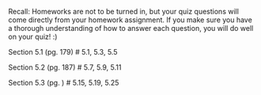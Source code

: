 Recall: Homeworks are not to be turned in, but your quiz questions will come directly from your homework assignment. If you make sure you have a thorough understanding of how to answer each question, you will do well on your quiz! :)

Section 5.1 (pg. 179) # 5.1, 5.3, 5.5

Section 5.2 (pg. 187) # 5.7, 5.9, 5.11

Section 5.3 (pg. ) # 5.15, 5.19, 5.25
